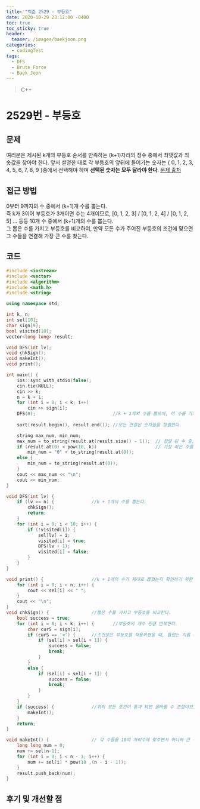 ```yaml
---
title: "백준 2529 - 부등호"
date: 2020-10-29 23:12:00 -0400
toc: true
toc_sticky: true
header:
  teaser: /images/baekjoon.png
categories: 
  - codingTest
tags:
  - DFS
  - Brute Force
  - Baek Joon
---
```


> C++ 

2529번 - 부등호
=============
 
## 문제
여러분은 제시된 k개의 부등호 순서를 만족하는 (k+1)자리의 정수 중에서 최댓값과 최솟값을 찾아야 한다. 앞서 설명한 대로 각 부등호의 앞뒤에 들어가는 숫자는 { 0, 1, 2, 3, 4, 5, 6, 7, 8, 9 }중에서 선택해야 하며 **선택된 숫자는 모두 달라야 한다**.
[문제 출처](https://www.acmicpc.net/problem/2529)

## 접근 방법 
0부터 9까지의 수 중에서 (k+1)개 수를 뽑는다.  
즉 k가 3이어 부등호가 3개이면 수는 4개이므로, [0, 1, 2, 3] / [0, 1, 2, 4] / [0, 1, 2, 5]  ... 등등 10개 수 중에서 (k+1)개의 수를 뽑는다.  
그 뽑은 수를 가지고 부등호를 비교하여, 만약 모든 수가 주어진 부등호의 조건에 맞으면 그 수들을 연결해 가장 큰 수를 찾는다.  

## 코드
```c++
#include <iostream>
#include <vector>
#include <algorithm>
#include <math.h>
#include <string>

using namespace std;

int k, n;
int sel[10];
char sign[9];
bool visited[10];
vector<long long> result;

void DFS(int lv);
void chkSign();
void makeInt();
void print();

int main() {
    ios::sync_with_stdio(false);
    cin.tie(NULL);
    cin >> k;
    n = k + 1;
    for (int i = 0; i < k; i++)
        cin >> sign[i];
    DFS(0);                             //k + 1개의 수를 뽑으며, 이 수를 가지고 부등호를 만족하는 모든 숫자들의 연결을 구한다.
    
    sort(result.begin(), result.end()); //모든 연결된 숫자들을 정렬한다.

    string max_num, min_num;
    max_num = to_string(result.at(result.size() - 1));  // 정렬 된 수 중, 가장 뒤에 있는 값을 가져온다. 이는 가장 큰 수다.
    if (result.at(0) < pow(10, k))                      // 가장 작은 수를 가져오는데, 이때 이 수는 제일 앞 자리의 수가 0이므로 제일 앞자리에 0을 붙혀준다.
        min_num = "0" + to_string(result.at(0));
    else {
        min_num = to_string(result.at(0));
    }
    cout << max_num << "\n";
    cout << min_num;
}

void DFS(int lv) {          
    if (lv == n) {              //k + 1개의 수를 뽑는다.
        chkSign();
        return;
    }
    for (int i = 0; i < 10; i++) {
        if (!visited[i]) {
            sel[lv] = i;
            visited[i] = true;
            DFS(lv + 1);
            visited[i] = false;
        }
    }
}

void print() {                  //k + 1개의 수가 제대로 뽑혔는지 확인하기 위한 함수.
    for (int i = 0; i < n; i++) {
        cout << sel[i] << " ";
    }
    cout << "\n";
}
void chkSign() {                //뽑은 수를 가지고 부등호를 비교한다.
    bool success = true;
    for (int i = 0; i < k; i++) {       //부등호의 개수 만큼 반복한다.
        char curS = sign[i];
        if (curS == '<') {      //조건문은 부등호를 적용하였을 때, 틀렸는 지를 확인한다. 만약 '<' 인데 6 < 5 가 되면 틀린 부등호라고 인식한다.
            if (sel[i] > sel[i + 1]) {    
                success = false;
                break;
            }
        }
        else {
            if (sel[i] < sel[i + 1]) {
                success = false;
                break;
            }
        }
    }
    if (success) {              //위의 모든 조건이 통과 되면 올바를 수 조합이므로, 이 수들을 가지고 하나의 수로 만든다.
        makeInt();
    }
    return;
}

void makeInt() {                // 각 수들을 10의 자리수에 맞추면서 하나의 큰 수로 만들어준다.
    long long num = 0;
    num += sel[n-1];
    for (int i = 0; i < n - 1; i++) {
        num += sel[i] * pow(10 ,(n - i - 1));
    }
    result.push_back(num);
}
```

## 후기 및 개선할 점
